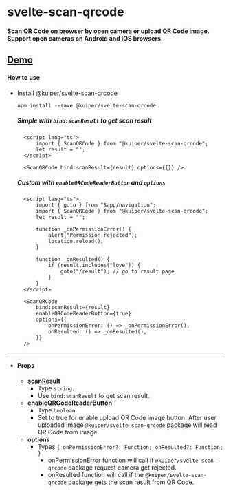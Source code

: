 # svelte-scan-qrcode
**Scan QR Code on browser by open camera or upload QR Code image. Support open cameras on Android and iOS browsers.**
## [Demo](https://svelte-scan-qrcode.vercel.app/)



#### How to use

- Install [@kuiper/svelte-scan-qrcode](https://www.npmjs.com/package/@kuiper/svelte-scan-qrcode)
  ```shell
  npm install --save @kuiper/svelte-scan-qrcode
  ```
  ##### Simple with `bind:scanResult` to get scan result
  ```svelte
    <script lang="ts">
        import { ScanQRCode } from "@kuiper/svelte-scan-qrcode";
        let result = "";
    </script>

    <ScanQRCode bind:scanResult={result} options={{}} />
  ```

  ##### Custom with `enableQRCodeReaderButton` and `options`
  ```svelte
    <script lang="ts">
        import { goto } from "$app/navigation";
        import { ScanQRCode } from "@kuiper/svelte-scan-qrcode";
        let result = "";

        function _onPermissionError() {
            alert("Permission rejected");
            location.reload();
        }

        function _onResulted() {
            if (result.includes("love")) {
                goto("/result"); // go to result page
            }
        }
    </script>

    <ScanQRCode
        bind:scanResult={result}
        enableQRCodeReaderButton={true}
        options={{
            onPermissionError: () => _onPermissionError(),
            onResulted: () => _onResulted(),
        }}
    />
    ```
---
- #### Props
  - **scanResult**
    - Type `string`.
    - Use `bind:scanResult` to get scan result.
  - **enableQRCodeReaderButton**
    - Type `boolean`.
    - Set to true for enable upload QR Code image button. After user uploaded image `@kuiper/svelte-scan-qrcode` package will read QR Code from image.
  - **options**
    - Types ``` {
            onPermissionError?: Function;
            onResulted?: Function;
            } ```
        - onPermissionError function will call if `@kuiper/svelte-scan-qrcode` package request camera get rejected.
        - onResulted function will call if the `@kuiper/svelte-scan-qrcode` package gets the scan result from QR Code.